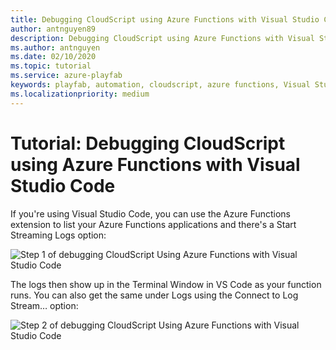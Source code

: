 ```yaml
---
title: Debugging CloudScript using Azure Functions with Visual Studio Code
author: antnguyen89
description: Debugging CloudScript using Azure Functions with Visual Studio Code
ms.author: antnguyen
ms.date: 02/10/2020
ms.topic: tutorial
ms.service: azure-playfab
keywords: playfab, automation, cloudscript, azure functions, Visual Studio Code, debugging
ms.localizationpriority: medium
---
```

# Tutorial: Debugging CloudScript using Azure Functions with Visual Studio Code  

If you're using Visual Studio Code, you can use the Azure Functions extension to list your Azure Functions applications and there's a Start Streaming Logs option:

 ![Step 1 of debugging CloudScript Using Azure Functions with Visual Studio Code](media/CloudScript-AF-VSCode-Debug-01.png)

The logs then show up in the Terminal Window in VS Code as your function runs. You can also get the same under Logs using the Connect to Log Stream… option:

![Step 2 of debugging CloudScript Using Azure Functions with Visual Studio Code](media/CloudScript-AF-VSCode-Debug-02.png)
